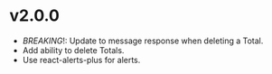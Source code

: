 # v2.0.0

- _BREAKING_!: Update to message response when deleting a Total.
- Add ability to delete Totals.
- Use react-alerts-plus for alerts.
